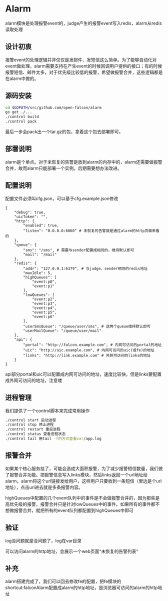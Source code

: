 # Alarm

alarm模块是处理报警event的，judge产生的报警event写入redis，alarm从redis读取处理

## 设计初衷

报警event的处理逻辑并非仅仅是发邮件、发短信这么简单。为了能够自动化对event做处理，alarm需要支持在产生event的时候回调用户提供的接口；有的时候报警短信、邮件太多，对于优先级比较低的报警，希望做报警合并，这些逻辑都是在alarm中做的。

## 源码安装

```bash
cd $GOPATH/src/github.com/open-falcon/alarm
go get ./...
./control build
./control pack
```

最后一步会pack出一个tar.gz的包，拿着这个包去部署即可。

## 部署说明

alarm是个单点。对于未恢复的告警是放到alarm的内存中的，alarm还需要做报警合并，故而alarm只能部署一个实例。后期需要想办法改进。

## 配置说明

配置文件必须叫cfg.json，可以基于cfg.example.json修改

```
{
    "debug": true,
    "uicToken": "",
    "http": {
        "enabled": true,
        "listen": "0.0.0.0:6060" # 未恢复的告警就是通过alarm的http页面来看的
    },
    "queue": {
        "sms": "/sms", # 需要与sender配置成相同的，维持默认即可
        "mail": "/mail"
    },
    "redis": {
        "addr": "127.0.0.1:6379", # 与judge、sender相同的redis地址
        "maxIdle": 5,
        "highQueues": [
            "event:p0",
            "event:p1"
        ],
        "lowQueues": [
            "event:p2",
            "event:p3",
            "event:p4",
            "event:p5",
            "event:p6"
        ],
        "userSmsQueue": "/queue/user/sms", # 这两个queue维持默认即可
        "userMailQueue": "/queue/user/mail"
    },
    "api": {
        "portal": "http://falcon.example.com", # 内网可访问的portal的地址
        "uic": "http://uic.example.com", # 内网可访问的uic(或fe)的地址
        "links": "http://link.example.com" # 外网可访问的links的地址
    }
}
```

api部分portal和uic可以配置成内网可访问的地址，速度比较快，但是links要配置成外网可访问的地址，注意喽

## 进程管理

我们提供了一个control脚本来完成常用操作

```bash
./control start 启动进程
./control stop 停止进程
./control restart 重启进程
./control status 查看进程状态
./control tail 用tail -f的方式查看var/app.log
```

## 报警合并

如果某个核心服务挂了，可能会造成大面积报警，为了减少报警短信数量，我们做了报警合并功能。把报警信息写入links模块，然后links返回一个url地址给alarm，alarm将这个url链接发给用户，这样用户只要收到一条短信（里边是个url地址），点击url进去就是多条报警内容。

highQueues中配置的几个event队列中的事件是不会做报警合并的，因为那些是高优先级的报警，报警合并只是针对lowQueues中的事件。如果所有的事件都不想做报警合并，就把所有的event队列都配置到highQueues中即可

## 验证

log没问题就是没问题了，log在var目录

可以访问alarm的http地址，会展示一个web页面“未恢复的告警列表”

## 补充

alarm搭建完成了，我们可以回去修改fe的配置，把fe模块的shortcut:falconAlarm配置成alarm的http地址，是浏览器可访问的alarm的http地址
